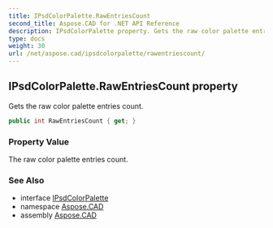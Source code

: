 ```yaml
---
title: IPsdColorPalette.RawEntriesCount
second_title: Aspose.CAD for .NET API Reference
description: IPsdColorPalette property. Gets the raw color palette entries count
type: docs
weight: 30
url: /net/aspose.cad/ipsdcolorpalette/rawentriescount/
---
```

## IPsdColorPalette.RawEntriesCount property

Gets the raw color palette entries count.

```csharp
public int RawEntriesCount { get; }
```

### Property Value

The raw color palette entries count.

### See Also

* interface [IPsdColorPalette](../)
* namespace [Aspose.CAD](../../ipsdcolorpalette/)
* assembly [Aspose.CAD](../../../)


